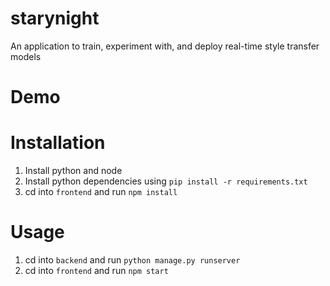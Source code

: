 # starynight

An application to train, experiment with, and deploy real-time style transfer models

# Demo

# Installation

1. Install python and node
2. Install python dependencies using `pip install -r requirements.txt`
3. cd into `frontend` and run `npm install`

# Usage

1. cd into `backend` and run `python manage.py runserver`
2. cd into `frontend` and run `npm start`
